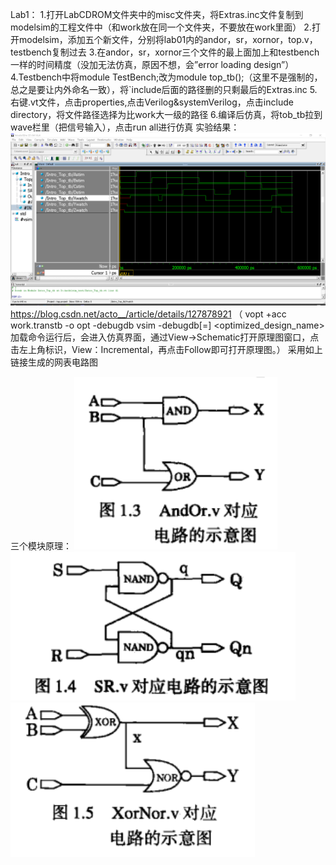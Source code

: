  
Lab1：
1.打开LabCDROM文件夹中的misc文件夹，将Extras.inc文件复制到modelsim的工程文件中（和work放在同一个文件夹，不要放在work里面）
2.打开modelsim，添加五个新文件，分别将lab01内的andor，sr，xornor，top.v，testbench复制过去
3.在andor，sr，xornor三个文件的最上面加上和testbench一样的时间精度（没加无法仿真，原因不想，会”error loading design”）
4.Testbench中将module TestBench;改为module top_tb();（这里不是强制的，总之是要让内外命名一致），将`include后面的路径删的只剩最后的Extras.inc
5.右键.vt文件，点击properties,点击Verilog&systemVerilog，点击include directory，将文件路径选择为比work大一级的路径
6.编译后仿真，将tob_tb拉到wave栏里（把信号输入），点击run all进行仿真
实验结果：
 ![](https://github.com/lizejia2361/-/blob/main/Lab1/%E5%AE%9E%E9%AA%8C%E7%BB%93%E6%9E%9C.png)
https://blog.csdn.net/acto__/article/details/127878921
（  vopt +acc work.transtb -o opt -debugdb
vsim -debugdb[=<dbname>] <optimized_design_name>
加载命令运行后，会进入仿真界面，通过View->Schematic打开原理图窗口，点击左上角标识，View：Incremental，再点击Follow即可打开原理图。）
采用如上链接生成的网表电路图
![]()
![]()
![]()

 
 
三个模块原理：
![](https://github.com/lizejia2361/-/blob/main/Lab1/andor.png)
![](https://github.com/lizejia2361/-/blob/main/Lab1/sr.png)
![](https://github.com/lizejia2361/-/blob/main/Lab1/xor.png)

